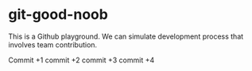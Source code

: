 # git-good-noob

This is a Github playground. We can simulate development process that involves team contribution.

Commit +1
commit +2
commit +3
commit +4
